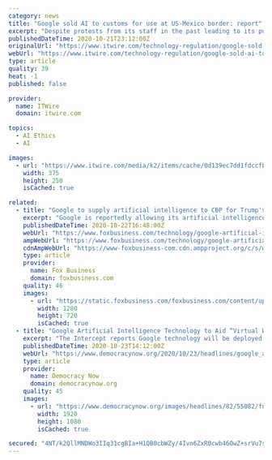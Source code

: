 ```yaml
---
category: news
title: "Google sold AI to customs for use at US-Mexico border: report"
excerpt: "Despite protests from its staff in the past leading to its pulling out from controversial US Government projects, Google has now made a deal for its artificial technology to be used by the Trump administration to fortify the US-Mexico border,"
publishedDateTime: 2020-10-21T23:12:00Z
originalUrl: "https://www.itwire.com/technology-regulation/google-sold-ai-to-customs-for-use-at-us-mexico-border-report.html"
webUrl: "https://www.itwire.com/technology-regulation/google-sold-ai-to-customs-for-use-at-us-mexico-border-report.html"
type: article
quality: 39
heat: -1
published: false

provider:
  name: ITWire
  domain: itwire.com

topics:
  - AI Ethics
  - AI

images:
  - url: "https://www.itwire.com/media/k2/items/cache/0d139ec7dd1fdccfb03c6a1344acddba_M.jpg"
    width: 375
    height: 250
    isCached: true

related:
  - title: "Google to supply artificial intelligence to CBP for Trump's virtual border wall, report says"
    excerpt: "Google is reportedly allowing its artificial intelligence technology for the Trump administration's \"virtual\" border wall. The move comes nearly two years after it controversially ended its work with Project Maven. Continue Reading Below According to The ..."
    publishedDateTime: 2020-10-22T16:48:00Z
    webUrl: "https://www.foxbusiness.com/technology/google-artificial-intelligence-trumps-virtual-border-wall"
    ampWebUrl: "https://www.foxbusiness.com/technology/google-artificial-intelligence-trumps-virtual-border-wall.amp"
    cdnAmpWebUrl: "https://www-foxbusiness-com.cdn.ampproject.org/c/s/www.foxbusiness.com/technology/google-artificial-intelligence-trumps-virtual-border-wall.amp"
    type: article
    provider:
      name: Fox Business
      domain: foxbusiness.com
    quality: 46
    images:
      - url: "https://static.foxbusiness.com/foxbusiness.com/content/uploads/2020/10/233eac27-Google-Sundar-Pichai-antitrust.jpg"
        width: 1280
        height: 720
        isCached: true
  - title: "Google Artificial Intelligence Technology to Aid “Virtual Wall” on U.S.-Mexico Border"
    excerpt: "The Intercept reports Google technology will be deployed to the U.S.-Mexico border to assist in border security enforcement. Customs and Border Protection reportedly agreed on a deal with Google in August to collaborate in a new so-called virtual border wall,"
    publishedDateTime: 2020-10-23T14:12:00Z
    webUrl: "https://www.democracynow.org/2020/10/23/headlines/google_artificial_intelligence_technology_to_aid_virtual_wall_on_us_mexico_border"
    type: article
    provider:
      name: Democracy Now
      domain: democracynow.org
    quality: 45
    images:
      - url: "https://www.democracynow.org/images/headlines/82/55082/full_hd/h10-google-artificial-intelligence-technology-aid-virtual-wall-us-mexico-border.jpg"
        width: 1920
        height: 1080
        isCached: true

secured: "4NT/k2QllMNDWo3IIq31cgBIa+H1QB0cbWZy/4Ivn6ZxR0cwb46OwZ+srVu7sbcZEvYT1bLkD+m4zzJAmzlKv8lk5pwLqsZMBO0SQ+Pd+GGUGQFAfCaL+Q8xqwtfQCtw27TTCX2vq7GOydGcBEwXSDxfq4NKokjOlkJ/XiB817CXow9Pc/wn4AtqDySb/rT/D/SMhQLPPPc7J/1cNLm7P2dT103pgXUKQQ4pA3zCWlmFwvqsNrnop0QTYSeKTd/4ONZ5GkRl3NvcUE6pwzY9WTXPYK/BFadNTqIlrQPh6Hlia46HAYbldC/IGHHc35/UYpUyq21h+q5+0HnPyrYAswPav65MSiRYSh77ps3aUpg=;MWyxsJfAIfk2oyXBEQkIUQ=="
---
```


